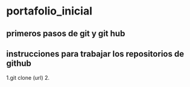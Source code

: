 # portafolio_inicial
primeros pasos de git y git hub 
---

## instrucciones para trabajar los repositorios de github

1.git clone (url)
2.